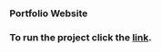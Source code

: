 ### Portfolio Website

### To run the project click the [link](https://beyzaarslanturk-portfolio.netlify.app).


